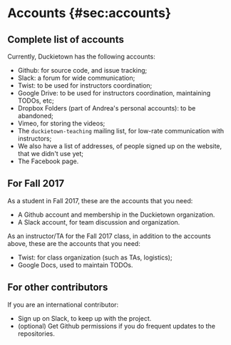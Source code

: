 # Accounts {#sec:accounts}

## Complete list of accounts

Currently, Duckietown has the following accounts:

* Github: for source code, and issue tracking;
* Slack: a forum for wide communication;
* Twist: to  be used for instructors coordination;
* Google Drive: to be used for instructors coordination, maintaining TODOs, etc;
* Dropbox Folders (part of Andrea's personal accounts): to be abandoned;
* Vimeo, for storing the videos;
* The `duckietown-teaching` mailing list, for low-rate communication with instructors;
* We also have a list of addresses, of people signed up on the website, that we didn't use yet;
* The Facebook page.
 

## For Fall 2017

As a student in Fall 2017, these are the accounts that you need:

- A Github account and membership in the Duckietown organization.
- A Slack account, for team discussion and organization.

As an instructor/TA for the Fall 2017 class, in addition to the accounts above, these are the accounts that you need:

- Twist: for class organization (such as TAs, logistics);
- Google Docs, used to maintain TODOs.

## For other contributors

If you are an international contributor:

- Sign up on Slack, to keep up with the project.
- (optional) Get Github permissions if you do frequent updates to the repositories.
